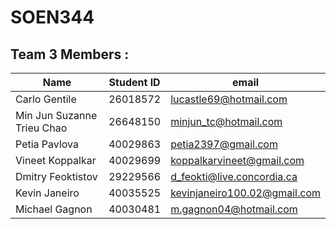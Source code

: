 # SOEN344

## Team 3 Members :

Name|Student ID| email
---|---|---
Carlo Gentile | 26018572 | lucastle69@hotmail.com
Min Jun Suzanne Trieu Chao | 26648150 | minjun_tc@hotmail.com
Petia Pavlova | 40029863  | petia2397@gmail.com
Vineet Koppalkar | 40029699 | koppalkarvineet@gmail.com
Dmitry Feoktistov | 29229566 | d_feokti@live.concordia.ca
Kevin Janeiro | 40035525 | kevinjaneiro100.02@gmail.com
Michael Gagnon | 40030481 | m.gagnon04@hotmail.com
